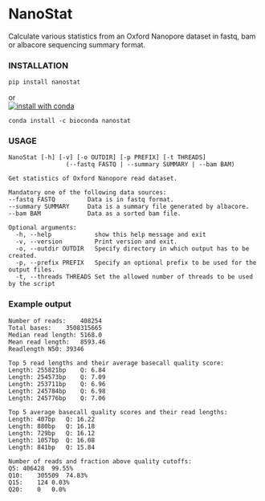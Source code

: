 # NanoStat

Calculate various statistics from an Oxford Nanopore dataset in fastq, bam or albacore sequencing summary format.

### INSTALLATION
```bash
pip install nanostat
```
or  
[![install with conda](https://anaconda.org/bioconda/nanostat/badges/installer/conda.svg)](https://anaconda.org/bioconda/nanostat)
```
conda install -c bioconda nanostat
```


### USAGE
```
NanoStat [-h] [-v] [-o OUTDIR] [-p PREFIX] [-t THREADS]
                (--fastq FASTQ | --summary SUMMARY | --bam BAM)

Get statistics of Oxford Nanopore read dataset.

Mandatory one of the following data sources:
--fastq FASTQ         Data is in fastq format.
--summary SUMMARY     Data is a summary file generated by albacore.
--bam BAM             Data as a sorted bam file.

Optional arguments:
  -h, --help            show this help message and exit
  -v, --version         Print version and exit.
  -o, --outdir OUTDIR   Specify directory in which output has to be created.
  -p, --prefix PREFIX   Specify an optional prefix to be used for the output files.
  -t, --threads THREADS Set the allowed number of threads to be used by the script
```

### Example output
```
Number of reads:	408254
Total bases:	3508315665
Median read length:	5168.0
Mean read length:	8593.46
Readlength N50:	39346

Top 5 read lengths and their average basecall quality score:
Length: 255821bp	Q: 6.84
Length: 254573bp	Q: 7.09
Length: 253711bp	Q: 6.96
Length: 245784bp	Q: 6.98
Length: 245776bp	Q: 7.06

Top 5 average basecall quality scores and their read lengths:
Length: 407bp	Q: 16.22
Length: 880bp	Q: 16.18
Length: 729bp	Q: 16.12
Length: 1057bp	Q: 16.08
Length: 841bp	Q: 15.84

Number of reads and fraction above quality cutoffs:
Q5:	406428	99.55%
Q10:	305509	74.83%
Q15:	124	0.03%
Q20:	0	0.0%
```
